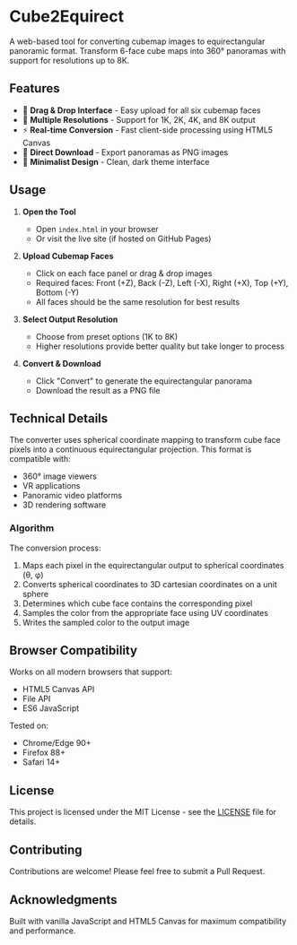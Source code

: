 # Cube2Equirect

A web-based tool for converting cubemap images to equirectangular panoramic format. Transform 6-face cube maps into 360° panoramas with support for resolutions up to 8K.

## Features

- 🎯 **Drag & Drop Interface** - Easy upload for all six cubemap faces
- 📐 **Multiple Resolutions** - Support for 1K, 2K, 4K, and 8K output
- ⚡ **Real-time Conversion** - Fast client-side processing using HTML5 Canvas
- 💾 **Direct Download** - Export panoramas as PNG images
- 🎨 **Minimalist Design** - Clean, dark theme interface

## Usage

1. **Open the Tool**
   - Open `index.html` in your browser
   - Or visit the live site (if hosted on GitHub Pages)

2. **Upload Cubemap Faces**
   - Click on each face panel or drag & drop images
   - Required faces: Front (+Z), Back (-Z), Left (-X), Right (+X), Top (+Y), Bottom (-Y)
   - All faces should be the same resolution for best results

3. **Select Output Resolution**
   - Choose from preset options (1K to 8K)
   - Higher resolutions provide better quality but take longer to process

4. **Convert & Download**
   - Click "Convert" to generate the equirectangular panorama
   - Download the result as a PNG file

## Technical Details

The converter uses spherical coordinate mapping to transform cube face pixels into a continuous equirectangular projection. This format is compatible with:

- 360° image viewers
- VR applications
- Panoramic video platforms
- 3D rendering software

### Algorithm

The conversion process:
1. Maps each pixel in the equirectangular output to spherical coordinates (θ, φ)
2. Converts spherical coordinates to 3D cartesian coordinates on a unit sphere
3. Determines which cube face contains the corresponding pixel
4. Samples the color from the appropriate face using UV coordinates
5. Writes the sampled color to the output image

## Browser Compatibility

Works on all modern browsers that support:
- HTML5 Canvas API
- File API
- ES6 JavaScript

Tested on:
- Chrome/Edge 90+
- Firefox 88+
- Safari 14+

## License

This project is licensed under the MIT License - see the [LICENSE](LICENSE) file for details.

## Contributing

Contributions are welcome! Please feel free to submit a Pull Request.

## Acknowledgments

Built with vanilla JavaScript and HTML5 Canvas for maximum compatibility and performance.